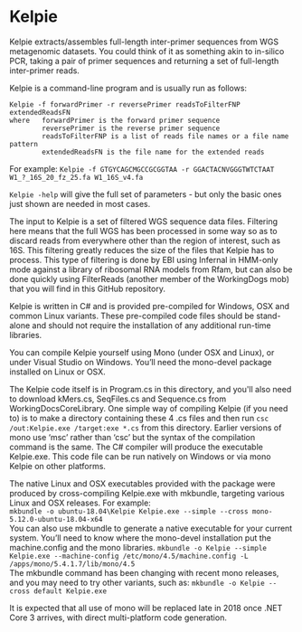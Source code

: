 # Kelpie

Kelpie extracts/assembles full-length inter-primer sequences from WGS metagenomic datasets. 
You could think of it as something akin to in-silico PCR, taking a pair of primer sequences 
and returning a set of full-length inter-primer reads.

Kelpie is a command-line program and is usually run as follows:
```
Kelpie -f forwardPrimer -r reversePrimer readsToFilterFNP extendedReadsFN  
where   forwardPrimer is the forward primer sequence  
        reversePrimer is the reverse primer sequence  
        readsToFilterFNP is a list of reads file names or a file name pattern  
        extendedReadsFN is the file name for the extended reads  
```
For example: `Kelpie -f GTGYCAGCMGCCGCGGTAA -r GGACTACNVGGGTWTCTAAT W1_?_16S_20_fz_25.fa W1_16S_v4.fa` 
                     
`Kelpie -help` will give the full set of parameters - but only the basic ones just shown are needed in most cases.

The input to Kelpie is a set of filtered WGS sequence data files. Filtering here means that the full WGS has been processed 
in some way so as to discard reads from everywhere other than the region of interest, such as 16S. This filtering greatly 
reduces the size of the files that Kelpie has to process. This type of filtering is done by EBI using Infernal in HMM-only mode
against a library of ribosomal RNA models from Rfam, but can also be done quickly using FilterReads (another member of the 
WorkingDogs mob) that you will find in this GitHub repository.

Kelpie is written in C# and is provided pre-compiled for Windows, OSX and common Linux variants. These pre-compiled code files 
should be stand-alone and should not require the installation of any additional run-time libraries. 

You can compile Kelpie yourself using Mono (under OSX and Linux), or under Visual Studio on Windows. You’ll need the mono-devel 
package installed on Linux or OSX. 

The Kelpie code itself is in Program.cs in this directory, and you'll also need to download kMers.cs, SeqFiles.cs and Sequence.cs 
from WorkingDocsCoreLibrary. One simple way of compiling Kelpie (if you need to) is to make a directory containing these 4 .cs files
and then run `csc /out:Kelpie.exe /target:exe *.cs` from this directory. Earlier versions of mono use ‘msc’ rather than ‘csc’ but 
the syntax of the compilation command is the same. The C# compiler will produce the executable Kelpie.exe. This code file can be run
natively on Windows or via mono Kelpie on other platforms. 

The native Linux and OSX executables provided with the package were produced by cross-compiling Kelpie.exe with mkbundle, 
targeting various Linux and OSX releases. For example:  
	`mkbundle -o ubuntu-18.04\Kelpie Kelpie.exe --simple --cross mono-5.12.0-ubuntu-18.04-x64`   
You can also use mkbundle to generate a native executable for your current system. You’ll need to know where the mono-devel 
installation put the machine.config and the mono libraries. 
	`mkbundle -o Kelpie --simple Kelpie.exe --machine-config /etc/mono/4.5/machine.config -L /apps/mono/5.4.1.7/lib/mono/4.5`  
The mkbundle command has been changing with recent mono releases, and you may need to try other variants, such as:
	`mkbundle -o Kelpie --cross default Kelpie.exe`
	
It is expected that all use of mono will be replaced late in 2018 once .NET Core 3 arrives, with direct multi-platform code generation. 




